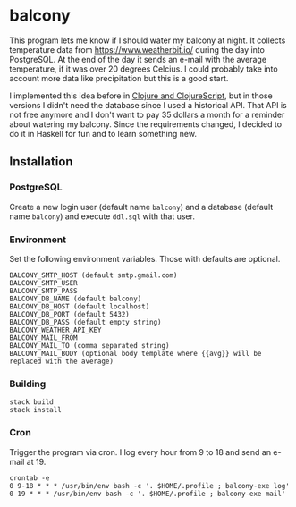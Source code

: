 
# balcony

This program lets me know if I should water my balcony at night.  It collects
temperature data from https://www.weatherbit.io/ during the day into
PostgreSQL. At the end of the day it sends an e-mail with the average
temperature, if it was over 20 degrees Celcius. I could probably take into
account more data like precipitation but this is a good start.

I implemented this idea before in [Clojure and
ClojureScript](https://github.com/borkdude/balcony), but in those versions I
didn't need the database since I used a historical API. That API is not free
anymore and I don't want to pay 35 dollars a month for a reminder about watering
my balcony. Since the requirements changed, I decided to do it in Haskell for
fun and to learn something new.

## Installation

### PostgreSQL

Create a new login user (default name `balcony`) and a database (default name
`balcony`) and execute `ddl.sql` with that user.

### Environment

Set the following environment variables. Those with defaults are optional.

    BALCONY_SMTP_HOST (default smtp.gmail.com)
    BALCONY_SMTP_USER
    BALCONY_SMTP_PASS
    BALCONY_DB_NAME (default balcony)
    BALCONY_DB_HOST (default localhost)
    BALCONY_DB_PORT (default 5432)
    BALCONY_DB_PASS (default empty string)
    BALCONY_WEATHER_API_KEY
    BALCONY_MAIL_FROM
    BALCONY_MAIL_TO (comma separated string)
    BALCONY_MAIL_BODY (optional body template where {{avg}} will be replaced with the average)

### Building

    stack build
    stack install

### Cron

Trigger the program via cron. I log every hour from 9 to 18 and send an e-mail
at 19.

    crontab -e
    0 9-18 * * * /usr/bin/env bash -c '. $HOME/.profile ; balcony-exe log'
    0 19 * * * /usr/bin/env bash -c '. $HOME/.profile ; balcony-exe mail'
